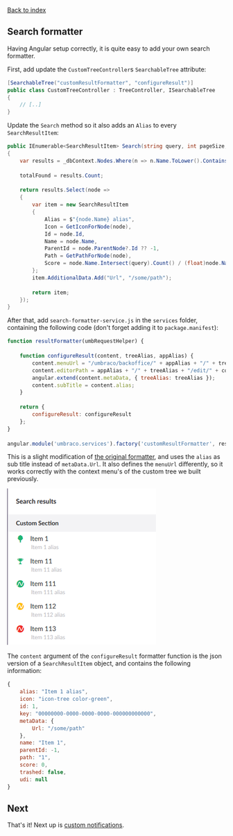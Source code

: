 ﻿[Back to index](index.md)

## Search formatter

Having Angular setup correctly, it is quite easy to add your own search
formatter. 

First, add update the `CustomTreeController`s `SearchableTree` attribute:

```cs
[SearchableTree("customResultFormatter", "configureResult")]
public class CustomTreeController : TreeController, ISearchableTree
{
    // [..]
}
```

Update the `Search` method so it also adds an `Alias` to every `SearchResultItem`:

```cs
public IEnumerable<SearchResultItem> Search(string query, int pageSize, long pageIndex, out long totalFound, string searchFrom = null)
{
    var results = _dbContext.Nodes.Where(n => n.Name.ToLower().Contains(query.ToLower())).ToList();

    totalFound = results.Count;

    return results.Select(node =>
    {
        var item = new SearchResultItem
        {
            Alias = $"{node.Name} alias",
            Icon = GetIconForNode(node),
            Id = node.Id,
            Name = node.Name,
            ParentId = node.ParentNode?.Id ?? -1,
            Path = GetPathForNode(node),
            Score = node.Name.Intersect(query).Count() / (float)node.Name.Length
        };
        item.AdditionalData.Add("Url", "/some/path");

        return item;
    });
}
```

After that, add `search-formatter-service.js` in the `services` folder, containing
the following code (don't forget adding it to `package.manifest`):

```js
function resultFormatter(umbRequestHelper) {

    function configureResult(content, treeAlias, appAlias) {
        content.menuUrl = "/umbraco/backoffice/" + appAlias + "/" + treeAlias + "/GetMenu?id=" + content.id + "&application=" + appAlias + "&tree=&isDialog=false";
        content.editorPath = appAlias + "/" + treeAlias + "/edit/" + content.id;
        angular.extend(content.metaData, { treeAlias: treeAlias });
        content.subTitle = content.alias;
    }

    return {
        configureResult: configureResult
    };
}

angular.module('umbraco.services').factory('customResultFormatter', resultFormatter);
```

This is a slight modification of [the original formatter](https://github.com/umbraco/Umbraco-CMS/blob/e0025db56d52b770d2b3aedbd48a3b804fd15ef0/src/Umbraco.Web.UI.Client/src/common/services/searchresultformatter.service.js#L9),
and uses the `alias` as sub title instead of `metaData.Url`. It also defines the `menuUrl`
differently, so it works correctly with the context menu's of the custom tree we built previously.

![Formatted](images/search2.png)

The `content` argument of the `configureResult` formatter function is the
json version of a `SearchResultItem` object, and contains the following
information:

```js
{
    alias: "Item 1 alias",
    icon: "icon-tree color-green",
    id: 1,
    key: "00000000-0000-0000-0000-000000000000",
    metaData: {
        Url: "/some/path"
    },
    name: "Item 1",
    parentId: -1,
    path: "1",
    score: 0,
    trashed: false,
    udi: null
}
```

## Next

That's it! Next up is [custom notifications](custom_notifications.md).